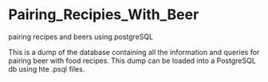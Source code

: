# Pairing_Recipies_With_Beer
pairing recipes and beers using postgreSQL

This is a dump of the database containing all the information and queries for pairing beer with food recipes. This dump can be loaded into a PostgreSQL db using hte .psql files.

